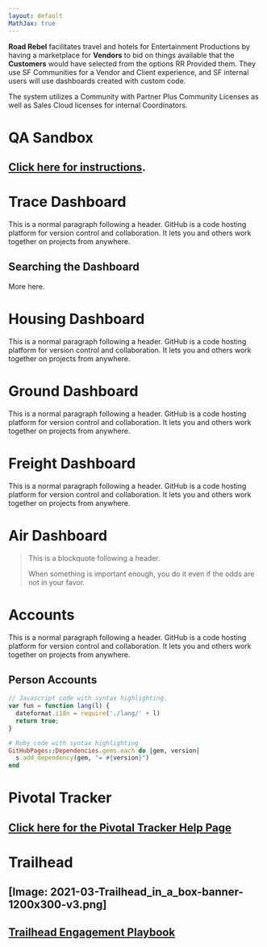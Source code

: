 ```yaml
---
layout: default
MathJax: true
---
```


 **Road Rebel** facilitates travel and hotels for Entertainment Productions by having a marketplace for **Vendors** to bid on things available that the **Customers** would have selected from the options RR Provided them.  They use SF Communities for a Vendor and Client experience, and SF internal users will use dashboards created with custom code.

 The system utilizes a Community with Partner Plus Community Licenses as well as Sales Cloud licenses for internal Coordinators.

# QA Sandbox
## [Click here for instructions](./another-page.html).

# Trace Dashboard

This is a normal paragraph following a header. GitHub is a code hosting platform for version control and collaboration. It lets you and others work together on projects from anywhere.

## Searching the Dashboard

More here.

# Housing Dashboard

This is a normal paragraph following a header. GitHub is a code hosting platform for version control and collaboration. It lets you and others work together on projects from anywhere.
# Ground Dashboard

This is a normal paragraph following a header. GitHub is a code hosting platform for version control and collaboration. It lets you and others work together on projects from anywhere.
# Freight Dashboard

This is a normal paragraph following a header. GitHub is a code hosting platform for version control and collaboration. It lets you and others work together on projects from anywhere.

# Air Dashboard

> This is a blockquote following a header.
>
> When something is important enough, you do it even if the odds are not in your favor.
# Accounts

This is a normal paragraph following a header. GitHub is a code hosting platform for version control and collaboration. It lets you and others work together on projects from anywhere.
## Person Accounts

```js
// Javascript code with syntax highlighting.
var fun = function lang(l) {
  dateformat.i18n = require('./lang/' + l)
  return true;
}
```

```ruby
# Ruby code with syntax highlighting
GitHubPages::Dependencies.gems.each do |gem, version|
  s.add_dependency(gem, "= #{version}")
end
```
# Pivotal Tracker

## [Click here for the Pivotal Tracker Help Page](./pivotal.md)

# Trailhead
## [Image: 2021-03-Trailhead_in_a_box-banner-1200x300-v3.png]
## [Trailhead Engagement Playbook](./trailhead.md)

